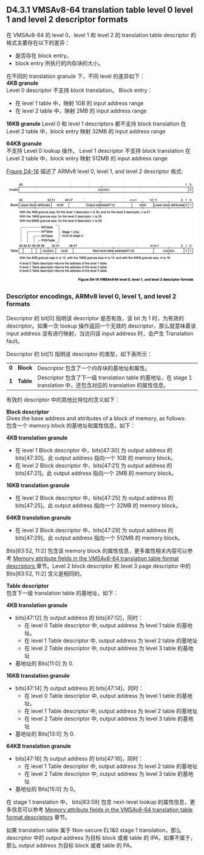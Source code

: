 ## D4.3.1 VMSAv8-64 translation table level 0 level 1 and level 2 descriptor formats

在 VMSAv8-64 的 level 0、level 1 和 level 2 的 translation table descriptor 的格式主要存在以下的差异：
* 是否存在 block entry。
* block entry 所执行的内存块的大小。

在不同的 translation granule 下，不同 level 的差异如下：  
**4KB granule**  
Level 0 descriptor 不支持 block translation。
Block entry：
* 在 level 1 table 中，映射 1GB 的 input address range
* 在 level 2 table 中，映射 2MB 的 input address range

**16KB granule** 
Level 0 和 level 1 descriptors 都不支持 block translation
在 Level 2 table 中，block entry 映射 32MB 的 input address range

**64KB granule**  
不支持 Level 0 lookup 操作。
Level 1 descriptor 不支持 block translation
在 Level 2 table 中，block entry 映射 512MB 的 input address range

[Figure D4-16](#) 描述了 ARMv8 level 0, level 1, and level 2 descriptor 格式:

![](figure_d4_16.png)

### Descriptor encodings, ARMv8 level 0, level 1, and level 2 formats

Descriptor 的 bit[0] 指明该 descriptor 是否有效，该 bit 为 1 时，为有效的 descriptor。如果一次 lookup 操作返回一个无效的 descriptor，那么就意味着该 input address 没有进行映射，当访问该 input address 时，会产生 Translation fault。  

Descriptor 的 bit[1] 指明该 descriptor 的类型，如下表所示：

||||
| -- | -- | -- |
| **0** | **Block** | Descriptor 包含了一个内存块的基地址和属性。 |
| **1** | **Table** | Descriptor 包含了下一级 translation table 的基地址，在 stage 1 translation 中，还包含对应的 translation 的属性信息。|

有效的 descriptor 中的其他比特位的含义如下：

**Block descriptor**  
Gives the base address and attributes of a block of memory, as follows:  
包含一个 memory block 的基地址和属性信息，如下：

**4KB translation granule**  
* 在 level 1 Block descriptor 中，bits[47:30] 为 output address 的 bits[47:30]。此 output address 指向一个 1GB 的 memory block。
* 在 level 2 Block descriptor 中，bits[47:21] 为 output address 的 bits[47:21]。此 output address 指向一个 2MB 的 memory block。

**16KB translation granule**  
* 在 level 2 Block descriptor 中，bits[47:25] 为 output address 的 bits[47:25]。此 output address 指向一个 32MB 的 memory block。  

**64KB translation granule**  
* 在 level 2 Block descriptor 中，bits[47:29] 为 output address 的 bits[47:29]。此 output address 指向一个 512MB 的 memory block。  

Bits[63:52, 11:2] 包含该 memory block 的属性信息，更多属性相关内容可以参考 [Memory attribute fields in the VMSAv8-64 translation table format descriptors ](#)章节。Level 2 block descriptor 和 level 3 page descriptor 中的 Bits[63:52, 11:2] 含义是相同的。

**Table descriptor**  
包含下一级 translation table 的基地址，如下：

**4KB translation granule**  
* bits[47:12] 为 output address 的 bits[47:12]，同时：
  - 在 level 0 Table descriptor 中, output address 为 level 1 table 的基地址。
  - 在 level 1 Table descriptor 中, output address 为 level 2 table 的基地址
  - 在 level 2 Table descriptor 中, output address 为 level 3 table 的基地址
* 基地址的 Bits[11:0] 为 0.

**16KB translation granule**  
* bits[47:14] 为 output address 的 bits[47:14]，同时：
  - 在 level 0 Table descriptor 中, output address 为 level 1 table 的基地址。
  - 在 level 1 Table descriptor 中, output address 为 level 2 table 的基地址
  - 在 level 2 Table descriptor 中, output address 为 level 3 table 的基地址
* 基地址的 Bits[13:0] 为 0.

**64KB translation granule**
* bits[47:16] 为 output address 的 bits[47:16]，同时：
  - 在 level 1 Table descriptor 中, output address 为 level 2 table 的基地址
  - 在 level 2 Table descriptor 中, output address 为 level 3 table 的基地址
* 基地址的 Bits[15:0] 为 0。

在 stage 1 translation 中， bits[63:59] 包含 next-level lookup 的属性信息，更多信息可以参考 [Memory attribute fields in the VMSAv8-64 translation table format descriptors](#) 章节。

如果 translation table 属于 Non-secure EL1&0 stage 1 translation，那么 descriptor 中的 output address 为目标 block 或者 table 的 IPA，如果不属于，那么 output address 为目标 block 或者 table 的 PA。